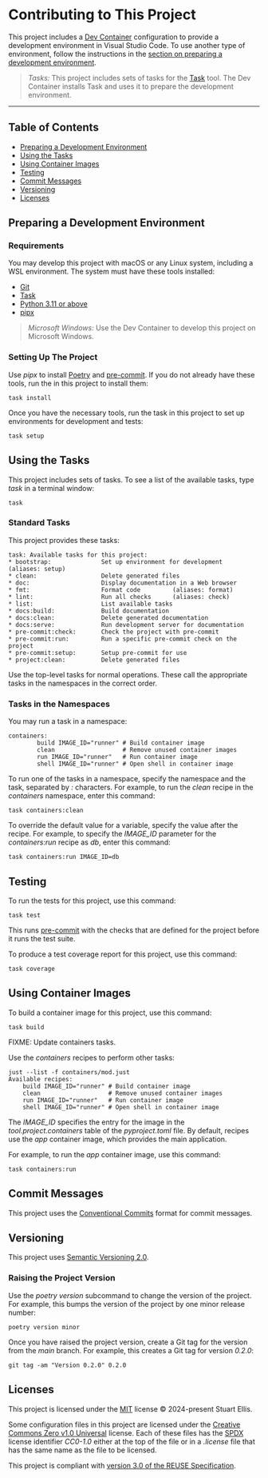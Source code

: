 <!--
SPDX-FileCopyrightText: 2024-present Stuart Ellis <stuart@stuartellis.name>

SPDX-License-Identifier: MIT
-->

# Contributing to This Project

This project includes a [Dev Container](https://code.visualstudio.com/docs/devcontainers/containers) configuration to provide a development environment in Visual Studio Code. To use another type of environment, follow the instructions in the [section on preparing a development environment](#preparing-a-development-environment).

> *Tasks:* This project includes sets of tasks for the [Task](https://taskfile.dev/) tool. The Dev Container installs Task and uses it to prepare the development environment.

---

## Table of Contents

- [Preparing a Development Environment](#preparing-a-development-environment)
- [Using the Tasks](#using-the-tasks)
- [Using Container Images](#using-container-images)
- [Testing](#testing)
- [Commit Messages](#commit-messages)
- [Versioning](#versioning)
- [Licenses](#licenses)

## Preparing a Development Environment

### Requirements

You may develop this project with macOS or any Linux system, including a WSL environment. The system must have these tools installed:

- [Git](https://www.git-scm.com/)
- [Task](https://taskfile.dev/)
- [Python 3.11 or above](https://www.python.org/)
- [pipx](https://pipx.pypa.io/)

> *Microsoft Windows:* Use the Dev Container to develop this project on Microsoft Windows.

### Setting Up The Project

Use *pipx* to install [Poetry](https://python-poetry.org/) and [pre-commit](https://pre-commit.com/). If you do not already have these tools, run the  in this project to install them:

```shell
task install
```

Once you have the necessary tools, run the task in this project to set up environments for development and tests:

```shell
task setup
```

## Using the Tasks

This project includes sets of tasks. To see a list of the available tasks, type *task* in a terminal window:

```shell
task
```

### Standard Tasks

This project provides these tasks:

```shell
task: Available tasks for this project:
* bootstrap:              Set up environment for development      (aliases: setup)
* clean:                  Delete generated files
* doc:                    Display documentation in a Web browser
* fmt:                    Format code         (aliases: format)
* lint:                   Run all checks      (aliases: check)
* list:                   List available tasks
* docs:build:             Build documentation
* docs:clean:             Delete generated documentation
* docs:serve:             Run development server for documentation
* pre-commit:check:       Check the project with pre-commit
* pre-commit:run:         Run a specific pre-commit check on the project
* pre-commit:setup:       Setup pre-commit for use
* project:clean:          Delete generated files
```

Use the top-level tasks for normal operations. These call the appropriate tasks in the namespaces in the correct order.

### Tasks in the Namespaces

You may run a task in a namespace:

```shell
containers:
        build IMAGE_ID="runner" # Build container image
        clean                   # Remove unused container images
        run IMAGE_ID="runner"   # Run container image
        shell IMAGE_ID="runner" # Open shell in container image
```

To run one of the tasks in a namespace, specify the namespace and the task, separated by *:* characters. For example, to run the *clean* recipe in the  *containers* namespace, enter this command:

```shell
task containers:clean
```

To override the default value for a variable, specify the value after the recipe. For example, to specify the *IMAGE_ID* parameter for the *containers:run* recipe as *db*, enter this command:

```shell
task containers:run IMAGE_ID=db
```

## Testing

To run the tests for this project, use this command:

```shell
task test
```

This runs [pre-commit](https://pre-commit.com/) with the checks that are defined for the project before it runs the test suite.

To produce a test coverage report for this project, use this command:

```shell
task coverage
```

## Using Container Images

To build a container image for this project, use this command:

```shell
task build
```

FIXME: Update containers tasks.

Use the *containers* recipes to perform other tasks:

```shell
just --list -f containers/mod.just
Available recipes:
    build IMAGE_ID="runner" # Build container image
    clean                   # Remove unused container images
    run IMAGE_ID="runner"   # Run container image
    shell IMAGE_ID="runner" # Open shell in container image
```

The *IMAGE_ID* specifies the entry for the image in the *tool.project.containers* table of the *pyproject.toml* file. By default, recipes use the *app* container image, which provides the main application.

For example, to run the *app* container image, use this command:

```shell
task containers:run
```

## Commit Messages

This project uses the [Conventional Commits](https://www.conventionalcommits.org/en/v1.0.0/) format for commit messages.

## Versioning

This project uses [Semantic Versioning 2.0](https://semver.org/spec/v2.0.0.html).

### Raising the Project Version

Use the *poetry version* subcommand to change the version of the project. For example, this bumps the version of the project by one minor release number:

```shell
poetry version minor
```

Once you have raised the project version, create a Git tag for the version from the *main* branch. For example, this creates a Git tag for version *0.2.0*:

```shell
git tag -am "Version 0.2.0" 0.2.0
```

## Licenses

This project is licensed under the [MIT](https://spdx.org/licenses/MIT.html) license © 2024-present Stuart Ellis.

Some configuration files in this project are licensed under the [Creative Commons Zero v1.0 Universal](https://creativecommons.org/publicdomain/zero/1.0/) license. Each of these files has the [SPDX](https://spdx.dev) license identifier *CC0-1.0* either at the top of the file or in a *.license* file that has the same name as the file to be licensed.

This project is compliant with [version 3.0 of the REUSE Specification](https://reuse.software/spec/).
